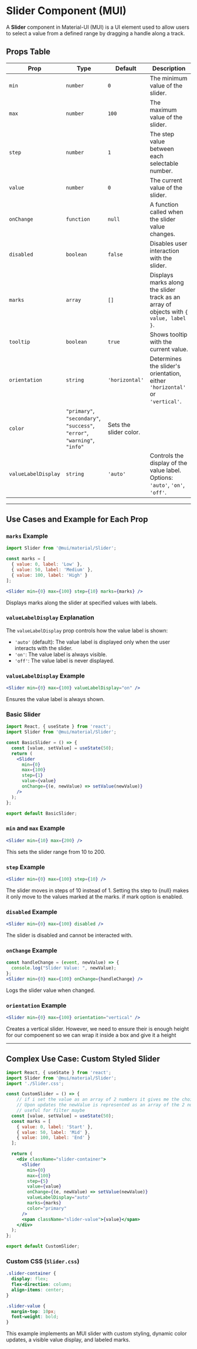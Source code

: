# Slider Component (MUI)

A **Slider** component in Material-UI (MUI) is a UI element used to allow users to select a value from a defined range by dragging a handle along a track.

## Props Table

| Prop             | Type        | Default | Description |
|-----------------|------------|---------|-------------|
| `min`          | `number`    | `0`     | The minimum value of the slider. |
| `max`          | `number`    | `100`   | The maximum value of the slider. |
| `step`         | `number`    | `1`     | The step value between each selectable number. |
| `value`        | `number`    | `0`     | The current value of the slider. |
| `onChange`     | `function`  | `null`  | A function called when the slider value changes. |
| `disabled`     | `boolean`   | `false` | Disables user interaction with the slider. |
| `marks`        | `array`     | `[]`    | Displays marks along the slider track as an array of objects with `{ value, label }`. |
| `tooltip`      | `boolean`   | `true`  | Shows tooltip with the current value. |
| `orientation`  | `string`    | `'horizontal'` | Determines the slider's orientation, either `'horizontal'` or `'vertical'`. |
| `color` | `"primary"`, `"secondary"`, `"success"`, `"error"`, `"warning"`, `"info"` | Sets the slider color. |
| `valueLabelDisplay` | `string` | `'auto'` | Controls the display of the value label. Options: `'auto'`, `'on'`, `'off'`. |

---

## Use Cases and Example for Each Prop

### `marks` Example
```jsx
import Slider from '@mui/material/Slider';

const marks = [
  { value: 0, label: 'Low' },
  { value: 50, label: 'Medium' },
  { value: 100, label: 'High' }
];

<Slider min={0} max={100} step={10} marks={marks} />
```
Displays marks along the slider at specified values with labels.

### `valueLabelDisplay` Explanation
The `valueLabelDisplay` prop controls how the value label is shown:

- `'auto'` (default): The value label is displayed only when the user interacts with the slider.
- `'on'`: The value label is always visible.
- `'off'`: The value label is never displayed.

### `valueLabelDisplay` Example
```jsx
<Slider min={0} max={100} valueLabelDisplay="on" />
```
Ensures the value label is always shown.

### Basic Slider
```jsx
import React, { useState } from 'react';
import Slider from '@mui/material/Slider';

const BasicSlider = () => {
  const [value, setValue] = useState(50);
  return (
    <Slider
      min={0}
      max={100}
      step={1}
      value={value}
      onChange={(e, newValue) => setValue(newValue)}
    />
  );
};

export default BasicSlider;
```

### `min` and `max` Example
```jsx
<Slider min={10} max={200} />
```
This sets the slider range from 10 to 200.

### `step` Example
```jsx
<Slider min={0} max={100} step={10} />
```
The slider moves in steps of 10 instead of 1.
Setting ths step to {null} makes it only move to the values marked at the marks. if mark option is enabled.

### `disabled` Example
```jsx
<Slider min={0} max={100} disabled />
```
The slider is disabled and cannot be interacted with.

### `onChange` Example
```jsx
const handleChange = (event, newValue) => {
  console.log("Slider Value: ", newValue);
};
<Slider min={0} max={100} onChange={handleChange} />
```
Logs the slider value when changed.

### `orientation` Example
```jsx
<Slider min={0} max={100} orientation="vertical" />
```
Creates a vertical slider. However, we need to ensure their is enough height for our compoenent so we can wrap it inside a box and give it a height

---

## Complex Use Case: Custom Styled Slider
```jsx
import React, { useState } from 'react';
import Slider from '@mui/material/Slider';
import './Slider.css';

const CustomSlider = () => {
    // if i set the value as an array of 2 numbers it gives me the choise to have 2 options in the slider. add (disableswap) so the 2 points don't overlap aka min is always before max
    // Upon updates the newValue is represented as an array of the 2 numbers as well where the first element can be the min and the second is the max. 
    // useful for filter maybe
  const [value, setValue] = useState(50);
  const marks = [
    { value: 0, label: 'Start' },
    { value: 50, label: 'Mid' },
    { value: 100, label: 'End' }
  ];

  return (
    <div className="slider-container">
      <Slider
        min={0}
        max={100}
        step={5}
        value={value}
        onChange={(e, newValue) => setValue(newValue)}
        valueLabelDisplay="auto"
        marks={marks}
        color="primary"
      />
      <span className="slider-value">{value}</span>
    </div>
  );
};

export default CustomSlider;
```

### Custom CSS (`Slider.css`)
```css
.slider-container {
  display: flex;
  flex-direction: column;
  align-items: center;
}

.slider-value {
  margin-top: 10px;
  font-weight: bold;
}
```

This example implements an MUI slider with custom styling, dynamic color updates, a visible value display, and labeled marks.

